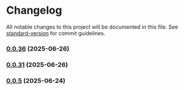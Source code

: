 # Changelog

All notable changes to this project will be documented in this file. See [standard-version](https://github.com/conventional-changelog/standard-version) for commit guidelines.

### [0.0.36](https://github.com/StankoH/bonzobyte-brotli-viewer/compare/v0.0.35...v0.0.36) (2025-06-26)

### [0.0.31](https://github.com/StankoH/bonzobyte-brotli-viewer/compare/v0.0.35...v0.0.31) (2025-06-26)

### [0.0.5](https://github.com/StankoH/bonzobyte-brotli-viewer/compare/v0.0.17...v0.0.5) (2025-06-24)
